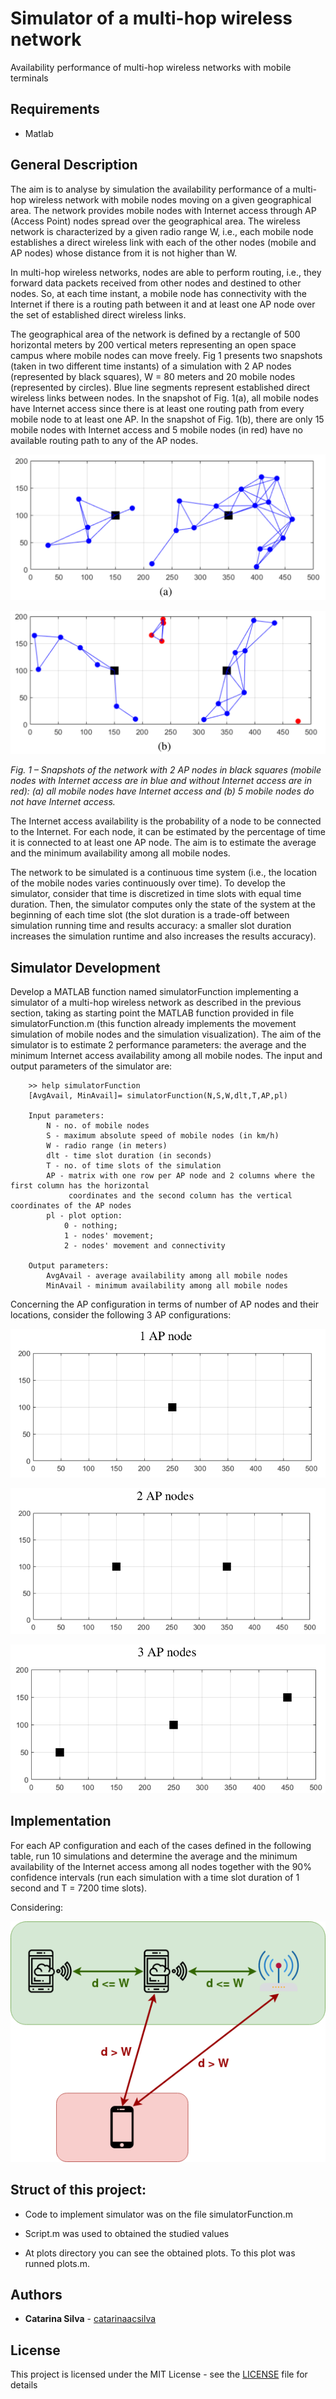 # Simulator of a multi-hop wireless network

Availability performance of multi-hop wireless networks with mobile terminals


## Requirements

- Matlab

## General Description

The aim is to analyse by simulation the availability performance of a multi-hop wireless
network with mobile nodes moving on a given geographical area. The network provides
mobile nodes with Internet access through AP (Access Point) nodes spread over the
geographical area. The wireless network is characterized by a given radio range W, i.e.,
each mobile node establishes a direct wireless link with each of the other nodes (mobile
and AP nodes) whose distance from it is not higher than W.

In multi-hop wireless networks, nodes are able to perform routing, i.e., they forward
data packets received from other nodes and destined to other nodes. So, at each time
instant, a mobile node has connectivity with the Internet if there is a routing path
between it and at least one AP node over the set of established direct wireless links.

The geographical area of the network is defined by a rectangle of 500 horizontal meters
by 200 vertical meters representing an open space campus where mobile nodes can
move freely. Fig 1 presents two snapshots (taken in two different time instants) of a
simulation with 2 AP nodes (represented by black squares), W = 80 meters and 20
mobile nodes (represented by circles). Blue line segments represent established direct
wireless links between nodes. In the snapshot of Fig. 1(a), all mobile nodes have
Internet access since there is at least one routing path from every mobile node to at least
one AP. In the snapshot of Fig. 1(b), there are only 15 mobile nodes with Internet access
and 5 mobile nodes (in red) have no available routing path to any of the AP nodes.

![](images/img00.png)

![](images/img01.png)

*Fig. 1 – Snapshots of the network with 2 AP nodes in black squares (mobile nodes with
Internet access are in blue and without Internet access are in red): (a) all mobile nodes
have Internet access and (b) 5 mobile nodes do not have Internet access.*

The Internet access availability is the probability of a node to be connected to the
Internet. For each node, it can be estimated by the percentage of time it is connected to
at least one AP node. The aim is to estimate the average and the minimum availability
among all mobile nodes.

The network to be simulated is a continuous time system (i.e., the location of the mobile
nodes varies continuously over time). To develop the simulator, consider that time is
discretized in time slots with equal time duration. Then, the simulator computes only the
state of the system at the beginning of each time slot (the slot duration is a trade-off
between simulation running time and results accuracy: a smaller slot duration increases
the simulation runtime and also increases the results accuracy).

## Simulator Development

Develop a MATLAB function named simulatorFunction implementing a simulator
of a multi-hop wireless network as described in the previous section, taking as starting
point the MATLAB function provided in file simulatorFunction.m (this function
already implements the movement simulation of mobile nodes and the simulation
visualization). The aim of the simulator is to estimate 2 performance parameters: the
average and the minimum Internet access availability among all mobile nodes.
The input and output parameters of the simulator are:

```
    >> help simulatorFunction
    [AvgAvail, MinAvail]= simulatorFunction(N,S,W,dlt,T,AP,pl)
    
    Input parameters:
        N - no. of mobile nodes
        S - maximum absolute speed of mobile nodes (in km/h)
        W - radio range (in meters)
        dlt - time slot duration (in seconds)
        T - no. of time slots of the simulation
        AP - matrix with one row per AP node and 2 columns where the first column has the horizontal 
             coordinates and the second column has the vertical coordinates of the AP nodes
        pl - plot option: 
            0 - nothing;
            1 - nodes' movement;
            2 - nodes' movement and connectivity
    
    Output parameters:
        AvgAvail - average availability among all mobile nodes
        MinAvail - minimum availability among all mobile nodes
```
Concerning the AP configuration in terms of number of AP nodes and their locations, consider the following 3 AP configurations:

![](images/img02.png)

![](images/img03.png)

![](images/img04.png)

## Implementation

For each AP configuration and each of the cases defined in the following table, run 10 simulations and determine the average and the minimum availability of the
Internet access among all nodes together with the 90% confidence intervals (run each simulation with a time slot duration of 1 second and T = 7200 time slots).

Considering:

![](images/img05.png)

## Struct of this project:

- Code to implement simulator was on the file simulatorFunction.m

- Script.m was used to obtained the studied values

- At plots directory you can see the obtained plots. To this plot was runned plots.m.


## Authors

* **Catarina Silva** - [catarinaacsilva](https://github.com/catarinaacsilva)

## License

This project is licensed under the MIT License - see the [LICENSE](LICENSE) file for details